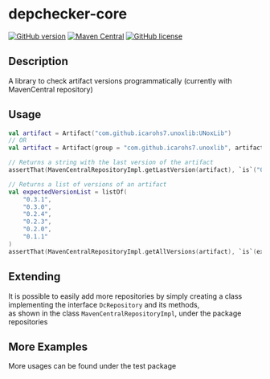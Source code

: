 # depchecker-core
[![GitHub version](
https://badge.fury.io/gh/icarohs7%2Fdepchecker-core.svg)](
https://github.com/icarohs7/depchecker-core/releases)
[![Maven Central](
https://maven-badges.herokuapp.com/maven-central/com.github.icarohs7/depchecker-core/badge.svg)](
https://mvnrepository.com/artifact/com.github.icarohs7/depchecker-core)
[![GitHub license](
https://img.shields.io/github/license/icarohs7/depchecker-core.svg)](
https://github.com/icarohs7/depchecker-core/blob/master/LICENSE)

## Description
A library to check artifact versions programmatically (currently with MavenCentral repository)

## Usage
````kotlin
val artifact = Artifact("com.github.icarohs7.unoxlib:UNoxLib")
// OR
val artifact = Artifact(group = "com.github.icarohs7.unoxlib", artifactId = "UNoxLib")

// Returns a string with the last version of the artifact
assertThat(MavenCentralRepositoryImpl.getLastVersion(artifact), `is`("0.3.1"))

// Returns a list of versions of an artifact
val expectedVersionList = listOf(
    "0.3.1",
    "0.3.0",
    "0.2.4",
    "0.2.3",
    "0.2.0",
    "0.1.1"
)
assertThat(MavenCentralRepositoryImpl.getAllVersions(artifact), `is`(expectedVersionList))
````

## Extending
It is possible to easily add more repositories by simply creating
a class implementing the interface `DcRepository` and its methods, <br/>
as shown in the class `MavenCentralRepositoryImpl`, under
the package repositories

## More Examples
More usages can be found under the test package